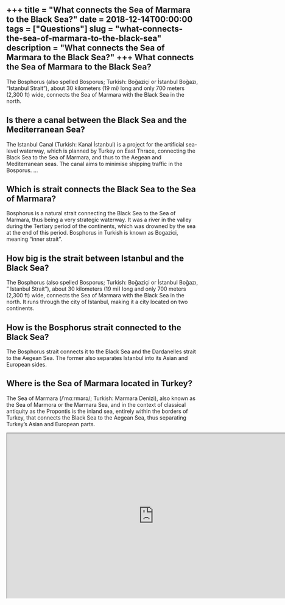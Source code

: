 +++
title = "What connects the Sea of Marmara to the Black Sea?"
date = 2018-12-14T00:00:00
tags = ["Questions"]
slug = "what-connects-the-sea-of-marmara-to-the-black-sea"
description = "What connects the Sea of Marmara to the Black Sea?"
+++
What connects the Sea of Marmara to the Black Sea?
--------------------------------------------------

The Bosphorus (also spelled Bosporus; Turkish: Boğaziçi or İstanbul Boğazı, “Istanbul Strait”), about 30 kilometers (19 mi) long and only 700 meters (2,300 ft) wide, connects the Sea of Marmara with the Black Sea in the north.

Is there a canal between the Black Sea and the Mediterranean Sea?
-----------------------------------------------------------------

The Istanbul Canal (Turkish: Kanal İstanbul) is a project for the artificial sea-level waterway, which is planned by Turkey on East Thrace, connecting the Black Sea to the Sea of Marmara, and thus to the Aegean and Mediterranean seas. The canal aims to minimise shipping traffic in the Bosporus. …

Which is strait connects the Black Sea to the Sea of Marmara?
-------------------------------------------------------------

Bosphorus is a natural strait connecting the Black Sea to the Sea of Marmara, thus being a very strategic waterway. It was a river in the valley during the Tertiary period of the continents, which was drowned by the sea at the end of this period. Bosphorus in Turkish is known as Bogazici, meaning “inner strait”.

How big is the strait between Istanbul and the Black Sea?
---------------------------------------------------------

The Bosphorus (also spelled Bosporus; Turkish: Boğaziçi or İstanbul Boğazı, ” Istanbul Strait”), about 30 kilometers (19 mi) long and only 700 meters (2,300 ft) wide, connects the Sea of Marmara with the Black Sea in the north. It runs through the city of Istanbul, making it a city located on two continents.

How is the Bosphorus strait connected to the Black Sea?
-------------------------------------------------------

The Bosphorus strait connects it to the Black Sea and the Dardanelles strait to the Aegean Sea. The former also separates Istanbul into its Asian and European sides.

Where is the Sea of Marmara located in Turkey?
----------------------------------------------

The Sea of Marmara (/ˈmɑːrmərə/; Turkish: Marmara Denizi), also known as the Sea of Marmora or the Marmara Sea, and in the context of classical antiquity as the Propontis is the inland sea, entirely within the borders of Turkey, that connects the Black Sea to the Aegean Sea, thus separating Turkey’s Asian and European parts.

<iframe allow="accelerometer; autoplay; clipboard-write; encrypted-media; gyroscope; picture-in-picture" allowfullscreen="" class="__youtube_prefs__  epyt-is-override  no-lazyload" data-no-lazy="1" data-origheight="433" data-origwidth="770" data-skipgform_ajax_framebjll="" height="433" id="_ytid_63404" loading="lazy" src="https://www.youtube.com/embed/HEeNHuN-10Y?enablejsapi=1&autoplay=0&cc_load_policy=0&cc_lang_pref=&iv_load_policy=1&loop=0&modestbranding=0&rel=1&fs=1&playsinline=0&autohide=2&theme=dark&color=red&controls=1&" title="YouTube player" width="770"></iframe>